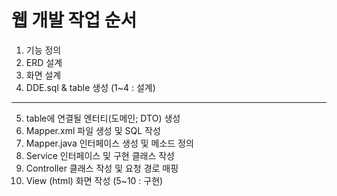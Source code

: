 # 웹 개발 작업 순서
1. 기능 정의
2. ERD 설계
3. 화면 설계
4. DDE.sql & table 생성
(1~4 : 설계)
--------------------------------------------
5. table에 연결될 엔터티(도메인; DTO) 생성
6. Mapper.xml 파일 생성 및 SQL 작성
7. Mapper.java 인터페이스 생성 및 메소드 정의
8. Service 인터페이스 및 구현 클래스 작성
9. Controller 클래스 작성 및 요청 경로 매핑
10. View (html) 화면 작성
(5~10 : 구현)